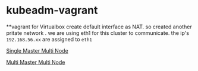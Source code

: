 # kubeadm-vagrant

**vagrant for Virtualbox create default interface as NAT. so created another pritate network . we are using eth1 for this cluster to communicate. the ip's ```192.168.56.xx``` are assigned to ```eth1```

[Single Master Multi Node](single-master-cluster/README.md)


[Multi Master Multi Node](multi-master-cluster/README.md)
